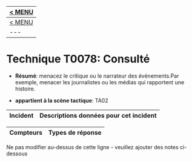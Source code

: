 |[< MENU](../README.md)|
|---|
|[< MENU](../../README.md)|
|---|
# Technique T0078: Consulté

* **Résumé**: menacez le critique ou le narrateur des événements.Par exemple, menacer les journalistes ou les médias qui rapportent une histoire.

* **appartient à la scène tactique**: TA02


|Incident |Descriptions données pour cet incident |
|-------- |-------------------- |



|Compteurs |Types de réponse |
|-------- |-------------- |


Ne pas modifier au-dessus de cette ligne - veuillez ajouter des notes ci-dessous